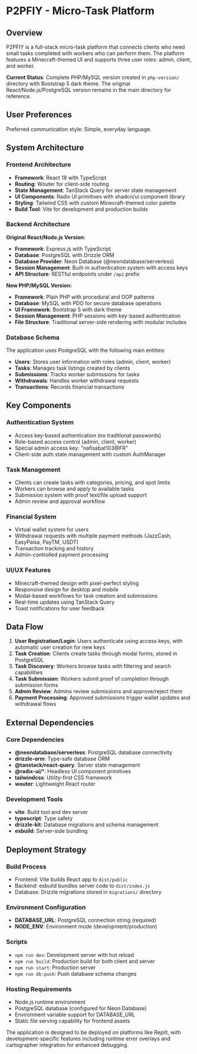 # P2PFIY - Micro-Task Platform

## Overview

P2PFIY is a full-stack micro-task platform that connects clients who need small tasks completed with workers who can perform them. The platform features a Minecraft-themed UI and supports three user roles: admin, client, and worker. 

**Current Status**: Complete PHP/MySQL version created in `php-version/` directory with Bootstrap 5 dark theme. The original React/Node.js/PostgreSQL version remains in the main directory for reference.

## User Preferences

Preferred communication style: Simple, everyday language.

## System Architecture

### Frontend Architecture
- **Framework**: React 18 with TypeScript
- **Routing**: Wouter for client-side routing
- **State Management**: TanStack Query for server state management
- **UI Components**: Radix UI primitives with shadcn/ui component library
- **Styling**: Tailwind CSS with custom Minecraft-themed color palette
- **Build Tool**: Vite for development and production builds

### Backend Architecture

**Original React/Node.js Version:**
- **Framework**: Express.js with TypeScript
- **Database**: PostgreSQL with Drizzle ORM
- **Database Provider**: Neon Database (@neondatabase/serverless)
- **Session Management**: Built-in authentication system with access keys
- **API Structure**: RESTful endpoints under `/api` prefix

**New PHP/MySQL Version:**
- **Framework**: Plain PHP with procedural and OOP patterns
- **Database**: MySQL with PDO for secure database operations
- **UI Framework**: Bootstrap 5 with dark theme
- **Session Management**: PHP sessions with key-based authentication
- **File Structure**: Traditional server-side rendering with modular includes

### Database Schema
The application uses PostgreSQL with the following main entities:
- **Users**: Stores user information with roles (admin, client, worker)
- **Tasks**: Manages task listings created by clients
- **Submissions**: Tracks worker submissions for tasks
- **Withdrawals**: Handles worker withdrawal requests
- **Transactions**: Records financial transactions

## Key Components

### Authentication System
- Access key-based authentication (no traditional passwords)
- Role-based access control (admin, client, worker)
- Special admin access key: "nafisabat103@FR"
- Client-side auth state management with custom AuthManager

### Task Management
- Clients can create tasks with categories, pricing, and spot limits
- Workers can browse and apply to available tasks
- Submission system with proof text/file upload support
- Admin review and approval workflow

### Financial System
- Virtual wallet system for users
- Withdrawal requests with multiple payment methods (JazzCash, EasyPaisa, PayTM, USDT)
- Transaction tracking and history
- Admin-controlled payment processing

### UI/UX Features
- Minecraft-themed design with pixel-perfect styling
- Responsive design for desktop and mobile
- Modal-based workflows for task creation and submissions
- Real-time updates using TanStack Query
- Toast notifications for user feedback

## Data Flow

1. **User Registration/Login**: Users authenticate using access keys, with automatic user creation for new keys
2. **Task Creation**: Clients create tasks through modal forms, stored in PostgreSQL
3. **Task Discovery**: Workers browse tasks with filtering and search capabilities
4. **Task Submission**: Workers submit proof of completion through submission forms
5. **Admin Review**: Admins review submissions and approve/reject them
6. **Payment Processing**: Approved submissions trigger wallet updates and withdrawal flows

## External Dependencies

### Core Dependencies
- **@neondatabase/serverless**: PostgreSQL database connectivity
- **drizzle-orm**: Type-safe database ORM
- **@tanstack/react-query**: Server state management
- **@radix-ui/***: Headless UI component primitives
- **tailwindcss**: Utility-first CSS framework
- **wouter**: Lightweight React router

### Development Tools
- **vite**: Build tool and dev server
- **typescript**: Type safety
- **drizzle-kit**: Database migrations and schema management
- **esbuild**: Server-side bundling

## Deployment Strategy

### Build Process
- Frontend: Vite builds React app to `dist/public`
- Backend: esbuild bundles server code to `dist/index.js`
- Database: Drizzle migrations stored in `migrations/` directory

### Environment Configuration
- **DATABASE_URL**: PostgreSQL connection string (required)
- **NODE_ENV**: Environment mode (development/production)

### Scripts
- `npm run dev`: Development server with hot reload
- `npm run build`: Production build for both client and server
- `npm run start`: Production server
- `npm run db:push`: Push database schema changes

### Hosting Requirements
- Node.js runtime environment
- PostgreSQL database (configured for Neon Database)
- Environment variable support for DATABASE_URL
- Static file serving capability for frontend assets

The application is designed to be deployed on platforms like Replit, with development-specific features including runtime error overlays and cartographer integration for enhanced debugging.